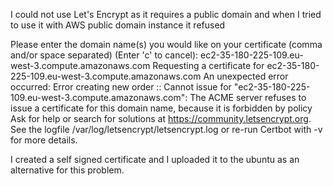 I could not use Let's Encrypt as it requires a public domain and when I tried to use it with AWS public domain instance it refused 

Please enter the domain name(s) you would like on your certificate (comma and/or
space separated) (Enter 'c' to cancel): ec2-35-180-225-109.eu-west-3.compute.amazonaws.com
Requesting a certificate for ec2-35-180-225-109.eu-west-3.compute.amazonaws.com
An unexpected error occurred:
Error creating new order :: Cannot issue for "ec2-35-180-225-109.eu-west-3.compute.amazonaws.com": The ACME server refuses to issue a certificate for this domain name, because it is forbidden by policy
Ask for help or search for solutions at https://community.letsencrypt.org. See the logfile /var/log/letsencrypt/letsencrypt.log or re-run Certbot with -v for more details.


I created a self signed certificate and I uploaded it to the ubuntu as an alternative for this problem.
